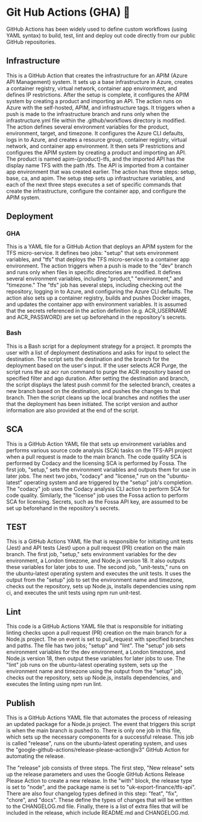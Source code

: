 # Git Hub Actions (GHA) 🚀
GitHub Actions has been widely used to define custom workflows (using YAML syntax) to build, test, lint and deploy out code directly from our public GitHub repositories.

## Infrastructure

This is a GitHub Action that creates the infrastructure for an APIM (Azure API Management) system. It sets up a base infrastructure in Azure, creates a container registry, virtual network, container app environment, and defines IP restrictions. After the setup is complete, it configures the APIM system by creating a product and importing an API. 
The action runs on Azure with the self-hosted, APIM, and infrastructure tags. It triggers when a push is made to the infrastructure branch and runs only when the infrastructure.yml file within the .github/workflows directory is modified. 
The action defines several environment variables for the product, environment, target, and timezone. It configures the Azure CLI defaults, logs in to Azure, and creates a resource group, container registry, virtual network, and container app environment. 
It then sets IP restrictions and configures the APIM system by creating a product and importing an API. The product is named apim-{product}-tfs, and the imported API has the display name TFS with the path /tfs. The API is imported from a container app environment that was created earlier. 
The action has three steps: setup, base, ca, and apim. The setup step sets up infrastructure variables, and each of the next three steps executes a set of specific commands that create the infrastructure, configure the container app, and configure the APIM system.

## Deployment

### GHA
This is a YAML file for a GitHub Action that deploys an APIM system for the TFS micro-service. It defines two jobs: "setup" that sets environment variables, and "tfs" that deploys the TFS micro-service to a container app environment. 
The action triggers when a push is made to the "dev" branch and runs only when files in specific directories are modified. It defines several environment variables, including "product," "environment," and "timezone."
The "tfs" job has several steps, including checking out the repository, logging in to Azure, and configuring the Azure CLI defaults. The action also sets up a container registry, builds and pushes Docker images, and updates the container app with environment variables.
It is assumed that the secrets referenced in the action definition (e.g. ACR_USERNAME and ACR_PASSWORD) are set up beforehand in the repository's secrets.

### Bash
This is a Bash script for a deployment strategy for a project. It prompts the user with a list of deployment destinations and asks for input to select the destination. The script sets the destination and the branch for the deployment based on the user's input. If the user selects ACR Purge, the script runs the az acr run command to purge the ACR repository based on specified filter and ago duration. After setting the destination and branch, the script displays the latest push commit for the selected branch, creates a new branch based on the destination, and pushes the changes to that branch. Then the script cleans up the local branches and notifies the user that the deployment has been initiated. The script version and author information are also provided at the end of the script.

## SCA
This is a GitHub Action YAML file that sets up environment variables and performs various source code analysis (SCA) tasks on the TFS-API project when a pull request is made to the main branch. The code quality SCA is performed by Codacy and the licensing SCA is performed by Fossa. 
The first job, "setup," sets the environment variables and outputs them for use in later jobs. The next two jobs, "codacy" and "license," run on the "ubuntu-latest" operating system and are triggered by the "setup" job's completion. 
The "codacy" job uses the Codacy analysis CLI action to perform SCA for code quality. Similarly, the "license" job uses the Fossa action to perform SCA for licensing. 
Secrets, such as the Fossa API key, are assumed to be set up beforehand in the repository's secrets.

## TEST
This is a GitHub Actions YAML file that is responsible for initiating unit tests (Jest) and API tests (Jest) upon a pull request (PR) creation on the main branch. 
The first job, "setup," sets environment variables for the dev environment, a London timezone, and Node.js version 18. It also outputs these variables for later jobs to use.
The second job, "unit-tests," runs on the ubuntu-latest operating system and executes the unit tests. It uses the output from the "setup" job to set the environment name and timezone, checks out the repository, sets up Node.js, installs dependencies using npm ci, and executes the unit tests using npm run unit-test.

## Lint
This code is a GitHub Actions YAML file that is responsible for initiating linting checks upon a pull request (PR) creation on the main branch for a Node.js project. The on event is set to pull_request with specified branches and paths. The file has two jobs; "setup" and "lint". The "setup" job sets environment variables for the dev environment, a London timezone, and Node.js version 18, then output these variables for later jobs to use. The "lint" job runs on the ubuntu-latest operating system, sets up the environment name and timezone using the output from the "setup" job, checks out the repository, sets up Node.js, installs dependencies, and executes the linting using npm run lint.

## Publish
This is a GitHub Actions YAML file that automates the process of releasing an updated package for a Node.js project. The event that triggers this script is when the main branch is pushed to. There is only one job in this file, which sets up the necessary components for a successful release. This job is called "release", runs on the ubuntu-latest operating system, and uses the "google-github-actions/release-please-action@v3" GitHub Action for automating the release. 

The "release" job consists of three steps. The first step, "New release" sets up the release parameters and uses the Google GitHub Actions Release Please Action to create a new release. In the "with" block, the release type is set to "node", and the package name is set to "uk-export-finance/tfs-api". There are also four changelog types defined in this step: "feat", "fix", "chore", and "docs". These define the types of changes that will be written to the CHANGELOG.md file. Finally, there is a list of extra files that will be included in the release, which include README.md and CHANGELOG.md.
